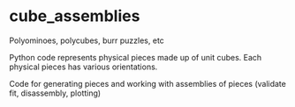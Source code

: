 # cube_assemblies
Polyominoes, polycubes, burr puzzles, etc

Python code represents physical pieces made up of unit cubes. Each physical pieces has various orientations.

Code for generating pieces and working with assemblies of pieces (validate fit, disassembly, plotting)
